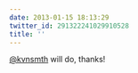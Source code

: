 ```yaml
---
date: 2013-01-15 18:13:29
twitter_id: 291322241029910528
title: ''
---
```


<!-- Tweet at https://twitter.com/statuses/291321423530713088 is either deleted or protected. -->

[@kvnsmth](https://twitter.com/kvnsmth) will do, thanks!
